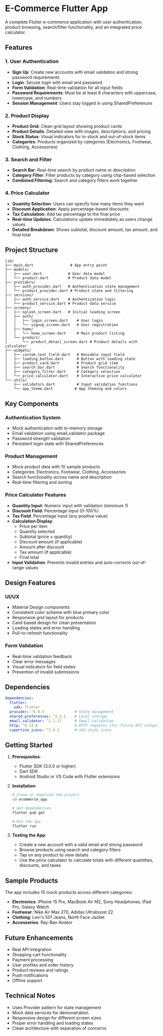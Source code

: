 # E-Commerce Flutter App

A complete Flutter e-commerce application with user authentication, product browsing, search/filter functionality, and an integrated price calculator.

## Features

### 1. User Authentication
- **Sign Up**: Create new accounts with email validation and strong password requirements
- **Login**: Secure login with email and password
- **Form Validation**: Real-time validation for all input fields
- **Password Requirements**: Must be at least 8 characters with uppercase, lowercase, and numbers
- **Session Management**: Users stay logged in using SharedPreferences

### 2. Product Display
- **Product Grid**: Clean grid layout showing product cards
- **Product Details**: Detailed view with images, descriptions, and pricing
- **Stock Status**: Visual indicators for in-stock and out-of-stock items
- **Categories**: Products organized by categories (Electronics, Footwear, Clothing, Accessories)

### 3. Search and Filter
- **Search Bar**: Real-time search by product name or description
- **Category Filter**: Filter products by category using chip-based selection
- **Combined Filtering**: Search and category filters work together

### 4. Price Calculator
- **Quantity Selection**: Users can specify how many items they want
- **Discount Application**: Apply percentage-based discounts
- **Tax Calculation**: Add tax percentage to the final price
- **Real-time Updates**: Calculations update immediately as users change values
- **Detailed Breakdown**: Shows subtotal, discount amount, tax amount, and final total

## Project Structure

```
lib/
├── main.dart                 # App entry point
├── models/
│   ├── user.dart            # User data model
│   └── product.dart         # Product data model
├── providers/
│   ├── auth_provider.dart   # Authentication state management
│   └── product_provider.dart # Product state and filtering
├── services/
│   ├── auth_service.dart    # Authentication logic
│   └── product_service.dart # Product data service
├── screens/
│   ├── splash_screen.dart   # Initial loading screen
│   ├── auth/
│   │   ├── login_screen.dart    # User login
│   │   └── signup_screen.dart   # User registration
│   ├── home/
│   │   └── home_screen.dart     # Main product listing
│   └── product/
│       └── product_detail_screen.dart # Product details with calculator
├── widgets/
│   ├── custom_text_field.dart   # Reusable input field
│   ├── loading_button.dart      # Button with loading state
│   ├── product_card.dart        # Product grid item
│   ├── search_bar.dart          # Search functionality
│   ├── category_filter.dart     # Category selection
│   └── price_calculator.dart    # Interactive price calculator
└── utils/
    ├── validators.dart          # Input validation functions
    └── app_theme.dart          # App theming and colors
```

## Key Components

### Authentication System
- Mock authentication with in-memory storage
- Email validation using email_validator package
- Password strength validation
- Persistent login state with SharedPreferences

### Product Management
- Mock product data with 10 sample products
- Categories: Electronics, Footwear, Clothing, Accessories
- Search functionality across name and description
- Real-time filtering and sorting

### Price Calculator Features
- **Quantity Input**: Numeric input with validation (minimum 1)
- **Discount Field**: Percentage input (0-100%)
- **Tax Field**: Percentage input (any positive value)
- **Calculation Display**:
  - Price per item
  - Quantity selected
  - Subtotal (price × quantity)
  - Discount amount (if applicable)
  - Amount after discount
  - Tax amount (if applicable)
  - Final total
- **Input Validation**: Prevents invalid entries and auto-corrects out-of-range values

## Design Features

### UI/UX
- Material Design components
- Consistent color scheme with blue primary color
- Responsive grid layout for products
- Card-based design for clean presentation
- Loading states and error handling
- Pull-to-refresh functionality

### Form Validation
- Real-time validation feedback
- Clear error messages
- Visual indicators for field states
- Prevention of invalid submissions

## Dependencies

```yaml
dependencies:
  flutter:
    sdk: flutter
  provider: ^6.0.5              # State management
  shared_preferences: ^2.2.2    # Local storage
  email_validator: ^2.1.17      # Email validation
  http: ^0.13.6                 # HTTP requests (for future API integration)
  cupertino_icons: ^1.0.2       # iOS-style icons
```

## Getting Started

1. **Prerequisites**:
   - Flutter SDK (3.0.0 or higher)
   - Dart SDK
   - Android Studio or VS Code with Flutter extensions

2. **Installation**:
   ```bash
   # Clone or download the project
   cd ecommerce_app
   
   # Get dependencies
   flutter pub get
   
   # Run the app
   flutter run
   ```

3. **Testing the App**:
   - Create a new account with a valid email and strong password
   - Browse products using search and category filters
   - Tap on any product to view details
   - Use the price calculator to calculate totals with different quantities, discounts, and taxes

## Sample Products

The app includes 10 mock products across different categories:
- **Electronics**: iPhone 15 Pro, MacBook Air M2, Sony Headphones, iPad Pro, Galaxy Watch
- **Footwear**: Nike Air Max 270, Adidas Ultraboost 22
- **Clothing**: Levi's 501 Jeans, North Face Jacket
- **Accessories**: Ray-Ban Aviator

## Future Enhancements

- Real API integration
- Shopping cart functionality
- Payment processing
- User profiles and order history
- Product reviews and ratings
- Push notifications
- Offline support

## Technical Notes

- Uses Provider pattern for state management
- Mock data services for demonstration
- Responsive design for different screen sizes
- Proper error handling and loading states
- Clean architecture with separation of concerns

